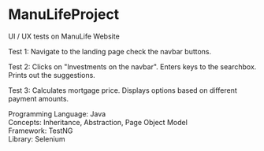 # ManuLifeProject
UI / UX tests on ManuLife Website<br />

Test 1:
Navigate to the landing page check the navbar buttons.

Test 2:
Clicks on "Investments on the navbar". Enters keys to the searchbox. Prints out the suggestions.

Test 3:
Calculates mortgage price. Displays options based on different payment amounts.

Programming Language: Java <br />
Concepts: Inheritance, Abstraction, Page Object Model <br />
Framework: TestNG <br />
Library: Selenium
